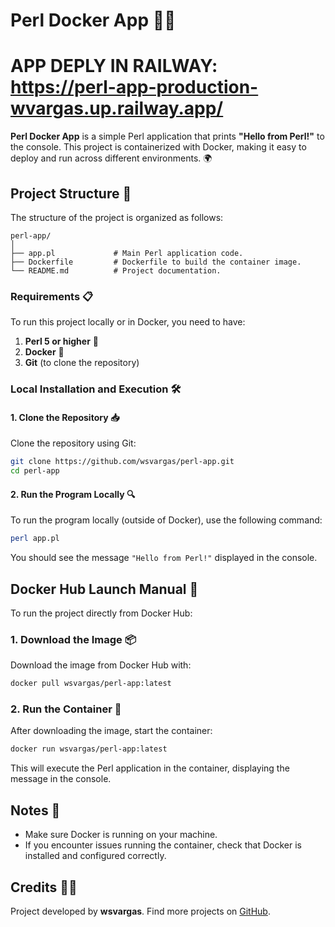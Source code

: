 # Perl Docker App 🐪🚀

# APP DEPLY IN RAILWAY: https://perl-app-production-wvargas.up.railway.app/

**Perl Docker App** is a simple Perl application that prints **"Hello from Perl!"** to the console. This project is containerized with Docker, making it easy to deploy and run across different environments. 🌍

## Project Structure 📁

The structure of the project is organized as follows:

```
perl-app/
│
├── app.pl             # Main Perl application code.
├── Dockerfile         # Dockerfile to build the container image.
└── README.md          # Project documentation.
```

### Requirements 📋

To run this project locally or in Docker, you need to have:

1. **Perl 5 or higher** 🐪
2. **Docker** 🐳
3. **Git** (to clone the repository)

### Local Installation and Execution 🛠️

#### 1. Clone the Repository 📥

Clone the repository using Git:

```bash
git clone https://github.com/wsvargas/perl-app.git
cd perl-app
```

#### 2. Run the Program Locally 🔍

To run the program locally (outside of Docker), use the following command:

```bash
perl app.pl
```

You should see the message `"Hello from Perl!"` displayed in the console.

## Docker Hub Launch Manual 🐋

To run the project directly from Docker Hub:

### 1. Download the Image 📦

Download the image from Docker Hub with:

```bash
docker pull wsvargas/perl-app:latest
```

### 2. Run the Container 🚀

After downloading the image, start the container:

```bash
docker run wsvargas/perl-app:latest
```

This will execute the Perl application in the container, displaying the message in the console.

## Notes 📝

- Make sure Docker is running on your machine.
- If you encounter issues running the container, check that Docker is installed and configured correctly.

## Credits 👨‍💻

Project developed by **wsvargas**. Find more projects on [GitHub](https://github.com/wsvargas).
